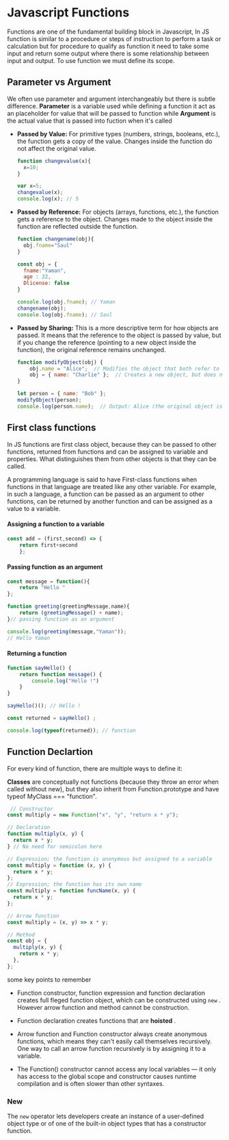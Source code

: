 # Javascript Functions
Functions are one of the fundamental building block in Javascript, In JS function is similar to a procedure or steps of instruction to perform a task or calculation but for procedure to qualify as function it need to take some input and return some output where there is some relationship between input and output. To use function we must define its scope.

## Parameter vs Argument
We often use parameter and argument interchangeably but there is subtle difference. **Parameter** is a variable used while defining a function it act as an placeholder for value that will be passed to function while **Argument** is the actual value that is passed into fuction when it's called

- **Passed by Value:** For primitive types (numbers, strings, booleans, etc.), the function gets a copy of the value. Changes inside the function do not affect the original value.

  ``` javascript
  function changevalue(x){
    x=10;
  }

  var x=5;
  changevalue(x);
  console.log(x); // 5
  ```

- **Passed by Reference:** For objects (arrays, functions, etc.), the function gets a reference to the object. Changes made to the object inside the function are reflected outside the function.

  ````javascript
  function changename(obj){
    obj.fname="Saul"
  }

  const obj = {
    fname:"Yaman",
    age : 22,
    Dlicense: false
  }

  console.log(obj.fname); // Yaman
  changename(obj);
  console.log(obj.fname); // Saul
  ````
- **Passed by Sharing:** This is a more descriptive term for how objects are passed. It means that the reference to the object is passed by value, but if you change the reference (pointing to a new object inside the function), the original reference remains unchanged.

  ``` javascript
  function modifyObject(obj) {
      obj.name = "Alice";  // Modifies the object that both refer to
      obj = { name: "Charlie" };  // Creates a new object, but does not affect the original reference
  }

  let person = { name: "Bob" };
  modifyObject(person);
  console.log(person.name);  // Output: Alice (the original object is modified)
  ````

## First class functions
In JS functions are first class object, because they can be passed to other functions, returned from functions and can be assigned to variable and properties. What distinguishes them from other objects is that they can be called.

A programming language is said to have First-class functions when functions in that language are treated like any other variable. For example, in such a language, a function can be passed as an argument to other functions, can be returned by another function and can be assigned as a value to a variable.

#### Assigning a function to a variable

```javascript
const add = (first,second) => {
    return first+second
    };
```
#### Passing function as an argument 

```javascript
const message = function(){
    return "Hello "
};

function greeting(greetingMessage,name){
    return (greetingMessage() + name);
}// passing function as an argument 

console.log(greeting(message,"Yaman"));
// Hello Yaman
```
#### Returning a function 

````javascript
function sayHello() {
    return function message() {
        console.log("Hello !")
    }
}

sayHello()(); // Hello !

const returned = sayHello() ; 

console.log(typeof(returned)); // function

````
## Function Declartion

For every kind of function, there are multiple ways to define it:

 **Classes** are conceptually not functions (because they throw an error when called without new), but they also inherit from Function.prototype and have typeof MyClass === "function".

````javascript
 // Constructor
const multiply = new Function("x", "y", "return x * y");

// Declaration
function multiply(x, y) {
  return x * y;
} // No need for semicolon here

// Expression; the function is anonymous but assigned to a variable
const multiply = function (x, y) {
  return x * y;
};
// Expression; the function has its own name
const multiply = function funcName(x, y) {
  return x * y;
};

// Arrow function
const multiply = (x, y) => x * y;

// Method
const obj = {
  multiply(x, y) {
    return x * y;
  },
};
````

some key points to remember 

- Function constructor, function expression and function declaration creates full fleged function object, which can be constructed using `new` . However arrow function and method cannot be construction.

- Function declaration creates functions that are **hoisted**
.
- Arrow function and Function constructor always create anonymous functions, which means they can't easily call themselves recursively. One way to call an arrow function recursively is by assigning it to a variable.

- The Function() constructor cannot access any local variables — it only has access to the global scope and  constructor causes runtime compilation and is often slower than other syntaxes.


### New
The `new` operator lets developers create an instance of a user-defined object type or of one of the built-in object types that has a constructor function.